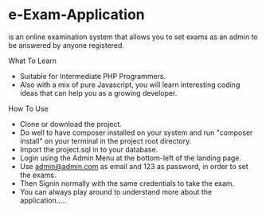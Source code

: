 # e-Exam-Application
is an online examination system that allows you to set exams as an admin to be answered by anyone registered.

What To Learn
* Suitable for Intermediate PHP Programmers.
* Also with a mix of pure Javascript, you will learn interesting coding ideas that can help you as a growing developer.

How To Use
* Clone or download the project.
* Do well to have composer installed on your system and run "composer install" on your terminal in the project root directory.
* Import the project.sql in to your database.
* Login using the Admin Menu at the bottom-left of the landing page.
* Use admin@admin.com as email and 123 as password, in order to set the exams.
* Then Signin normally with the same credentials to take the exam.
* You can always play around to understand more about the application.....
